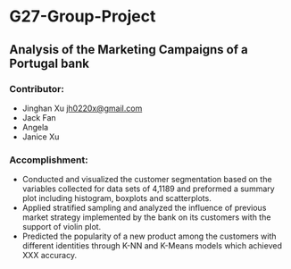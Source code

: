 # G27-Group-Project

## Analysis of the Marketing Campaigns of a Portugal bank 

### Contributor: 
- Jinghan Xu jh0220x@gmail.com
- Jack Fan
- Angela 
- Janice Xu

### Accomplishment:
- Conducted and visualized the customer segmentation based on the variables collected for data sets of 4,1189 and preformed a summary plot including histogram, boxplots and scatterplots. 
- Applied stratified sampling and analyzed the influence of previous market strategy implemented by the bank on its customers with the support of violin plot. 
- Predicted the popularity of a new product among the customers with different identities through K-NN and K-Means models which achieved XXX accuracy.
